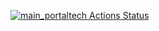 [![main_portaltech Actions Status](https://github.com/GBernardo10/strong_code/workflows/main_portaltech/badge.svg)](https://github.com/{userName}/{repoName}/actions)